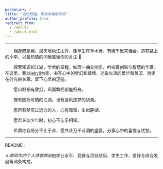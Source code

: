 ```yaml
---
permalink: /
title: "这份祝福，来自冰城哈尔滨"
author_profile: true
redirect_from: 
  - /about/
  - /about.html
---
```


---

&emsp;&emsp;相逢既是缘，海天增色江山秀，蓬荜生辉草木芳，有缘千里来相会，追梦路上的小李，以最热情的问候感谢你的关注 :rose: 

&emsp;&emsp;探索知识的江湖，学术的征程，如同一曲交响乐，吟咏着创新与智慧的华章。在这里，我以[jekyll](https://jekyllcn.com/)为笔，书写心中的梦幻和情愫，述说生活的繁华和苦涩，游走在时光的长廊，留下心灵的足迹。

&emsp;&emsp;愿山野都有雾灯，风雨飘摇都能归舟。

&emsp;&emsp;既有随处可栖的江湖，也有追风逐梦的骁勇。

&emsp;&emsp;愿所有梦见过远方的人，心有惊雷，生似静湖。

&emsp;&emsp;愿君长似少年时，初心不忘乐相知。

&emsp;&emsp;希冀你我缘分不止于此，愿共赴万千诗酒的盛宴，分享心中的喜悦与忧愁。

---

README：

*小李同学的个人博客网站*由学业水平、竞赛与项目经历、学生工作、爱好与综合发展等词条构成，













